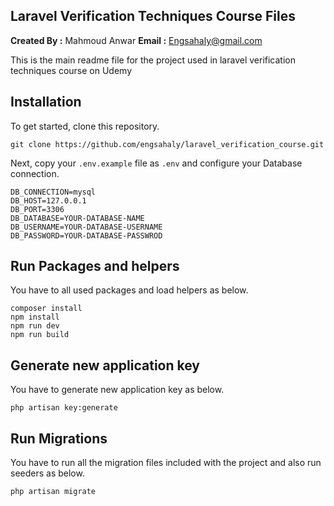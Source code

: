 ## Laravel Verification Techniques Course Files

**Created By :** Mahmoud Anwar
**Email :** Engsahaly@gmail.com

This is the main readme file for the project used in laravel verification techniques course on Udemy

## Installation

To get started, clone this repository.

```
git clone https://github.com/engsahaly/laravel_verification_course.git
```

Next, copy your `.env.example` file as `.env` and configure your Database connection.

```
DB_CONNECTION=mysql
DB_HOST=127.0.0.1
DB_PORT=3306
DB_DATABASE=YOUR-DATABASE-NAME
DB_USERNAME=YOUR-DATABASE-USERNAME
DB_PASSWORD=YOUR-DATABASE-PASSWROD
```

## Run Packages and helpers

You have to all used packages and load helpers as below.

```
composer install
npm install
npm run dev
npm run build
```

## Generate new application key

You have to generate new application key as below.

```
php artisan key:generate
```

## Run Migrations

You have to run all the migration files included with the project and also run seeders as below.

```
php artisan migrate
```
